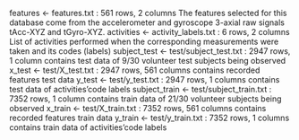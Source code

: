 features <- features.txt : 561 rows, 2 columns The features selected for this database come from the accelerometer and gyroscope 3-axial raw signals tAcc-XYZ and tGyro-XYZ. activities <- activity_labels.txt : 6 rows, 2 columns List of activities performed when the corresponding measurements were taken and its codes (labels) subject_test <- test/subject_test.txt : 2947 rows, 1 column contains test data of 9/30 volunteer test subjects being observed x_test <- test/X_test.txt : 2947 rows, 561 columns contains recorded features test data y_test <- test/y_test.txt : 2947 rows, 1 columns contains test data of activities’code labels subject_train <- test/subject_train.txt : 7352 rows, 1 column contains train data of 21/30 volunteer subjects being observed x_train <- test/X_train.txt : 7352 rows, 561 columns contains recorded features train data y_train <- test/y_train.txt : 7352 rows, 1 columns contains train data of activities’code labels
